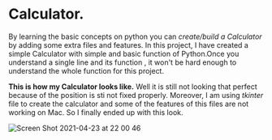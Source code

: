 # Calculator.
By learning the basic concepts on python you can *create/build a Calculator* by adding some extra files and features. In this project, I have created a simple 
Calculator with simple and basic function of Python.Once you understand a single line and its function , it won't be hard enough to understand the whole function
for this project.


**This is how my Calculator looks like.**
Well it is still not looking that perfect because of the position is sti not fixed properly. Moreover, I am using *tkinter* file to create the calculator and some of the features of this files are not working on Mac. So I finally ended up with this look.

![Screen Shot 2021-04-23 at 22 00 46](https://user-images.githubusercontent.com/78782368/115900946-46787280-a480-11eb-853f-55455f365e76.png)
